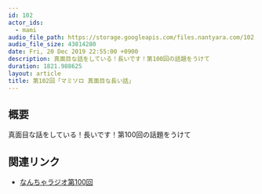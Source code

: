 ```yaml
---
id: 102
actor_ids:
  - mami
audio_file_path: https://storage.googleapis.com/files.nantyara.com/102.mp3
audio_file_size: 43814280
date: Fri, 20 Dec 2019 22:55:00 +0900
description: 真面目な話をしている！長いです！第100回の話題をうけて
duration: 1821.988625
layout: article
title: 第102回「マミソロ 真面目な長い話」
---
```

## 概要

真面目な話をしている！長いです！第100回の話題をうけて

## 関連リンク

* [なんちゃラジオ第100回](https://podcast.nantyara.com/episode/100)
